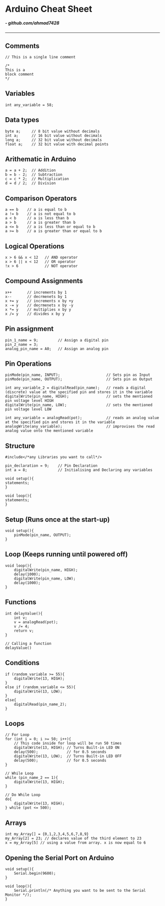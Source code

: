 # Arduino Cheat Sheet
##### - github.com/ahmad7428
-----
## Comments
```
// This is a single line comment

/*
This is a
block comment
*/
```
## Variables
```
int any_variable = 58;
```
## Data types
```
byte a;		// 8 bit value without decimals
int a;		// 16 bit value without decimals
long a;		// 32 bit value without decimals
float a;	// 32 bit value with decimal points
```
## Arithematic in Arduino 
```
a = a + 2;	// Addition
b = b - 2;	// Subtraction
c = c * 2;	// Multiplication
d = d / 2;	// Division
```
## Comparison Operators
```
a == b 	  // a is equal to b
a != b 	  // a is not equal to b
a < b 	  // a is less than b
a > b 	  // a is greater than b
a <= b 	  // a is less than or equal to b
a >= b 	  // a is greater than or equal to b
```
## Logical Operations
```
x > 6 && x < 12   // AND operator
x > 6 || x < 12   // OR operator
!x > 6            // NOT operator
```
## Compound Assignments
```
x++       // increments by 1
x--       // decrmenets by 1
x += y 	  // increments x by +y
x -= y 	  // decrmenets x by -y
x *= y 	  // multiplies x by y
x /= y 	  // divides x by y
```
## Pin assignment
```
pin_1_name = 9;         // Assign a digital pin
pin_2_name = 3;
analog_pin_name = A0;   // Assign an analog pin
```
## Pin Operations
```
pinMode(pin_name, INPUT);                     // Sets pin as Input
pinMode(pin_name, OUTPUT);                    // Sets pin as Output

int any_variable_2 = digitalRead(pin_name);   // reads a digital (discrete) value at the specified pin and stores it in the variable
digitalWrite(pin_name, HIGH);                 // sets the mentioned pin voltage level HIGH
digitalWrite(pin_name, LOW);                  // sets the mentioned pin voltage level LOW

int any_variable = analogRead(pot);           // reads an analog value at the specified pin and stores it in the variable
analogWrite(any_variable);                    // improvises the read analog value onto the mentioned variable
```
## Structure
```
#include</*any Libraries you want to call*/>

pin_declaration = 9;    // Pin Declaration
int a = 8;              // Initialising and Declaring any variables

void setup(){
statements;
}

void loop(){
statements;
}
```
## Setup (Runs once at the start-up)
```
void setup(){
	pinMode(pin_name, OUTPUT);
}
```
## Loop (Keeps running until powered off)
```
void loop(){
	digitalWrite(pin_name, HIGH);
	delay(1000);
	digitalWrite(pin_name, LOW);
	delay(1000);
}
```
## Functions
```
int delayValue(){
	int v;
	v = analogRead(pot);
	v /= 4;
	return v;
}

// Calling a function
delayValue()
```
## Conditions
```
if (random_variable >= 55){
	digitalWrite(13, HIGH);
}
else if (random_variable <= 55){
	digitalWrite(13, LOW);
}
else{
	digitalRead(pin_name_2);
}
```
## Loops
```
// For Loop
for (int i = 0; i >= 50; i++){
	// This code inside for loop will be run 50 times
	digitalWrite(13, HIGH); // Turns Built-in LED ON
	delay(500);				// for 0.5 seconds
	digitalWrite(13, LOW);  // Turns Built-in LED OFF
	delay(500);				// for 0.5 seconds
}

// While Loop
while (pin_name_2 == 1){
	digitalWrite(13, HIGH);
}

// Do While Loop
do{
	digitalWrite(13, HIGH);
} while (pot <= 500);
```
## Arrays
```
int my_Array[] = {0,1,2,3,4,5,6,7,8,9}
my_Array[2] = 23; // declares value of the third element to 23
x = my_Array[5] // using a value from array. x is now equal to 6
```
## Opening the Serial Port on Arduino
```
void setup(){
	Serial.begin(9600);
}

void loop(){
	Serial.println(/* Anything you want to be sent to the Serial Monitor */);
}
```
